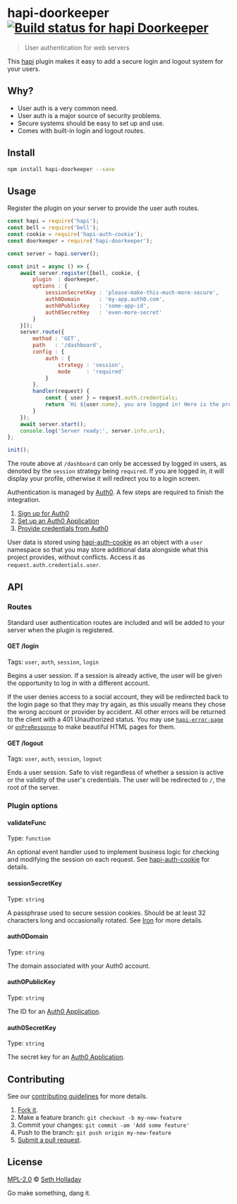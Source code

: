 # hapi-doorkeeper [![Build status for hapi Doorkeeper](https://img.shields.io/circleci/project/sholladay/hapi-doorkeeper/master.svg "Build Status")](https://circleci.com/gh/sholladay/hapi-doorkeeper "Builds")

> User authentication for web servers

This [hapi](https://hapijs.com) plugin makes it easy to add a secure login and logout system for your users.

## Why?

 - User auth is a very common need.
 - User auth is a major source of security problems.
 - Secure systems should be easy to set up and use.
 - Comes with built-in login and logout routes.

## Install

```sh
npm install hapi-doorkeeper --save
```

## Usage

Register the plugin on your server to provide the user auth routes.

```js
const hapi = require('hapi');
const bell = require('bell');
const cookie = require('hapi-auth-cookie');
const doorkeeper = require('hapi-doorkeeper');

const server = hapi.server();

const init = async () => {
    await server.register([bell, cookie, {
        plugin  : doorkeeper,
        options : {
            sessionSecretKey : 'please-make-this-much-more-secure',
            auth0Domain      : 'my-app.auth0.com',
            auth0PublicKey   : 'some-app-id',
            auth0SecretKey   : 'even-more-secret'
        }
    }]);
    server.route({
        method : 'GET',
        path   : '/dashboard',
        config : {
            auth : {
                strategy : 'session',
                mode     : 'required'
            }
        },
        handler(request) {
            const { user } = request.auth.credentials;
            return `Hi ${user.name}, you are logged in! Here is the profile from Auth0: <pre>${JSON.stringify(user.raw, null, 4)}</pre> <a href="/logout">Click here to log out</a>`;
        }
    });
    await server.start();
    console.log('Server ready:', server.info.uri);
};

init();
```

The route above at `/dashboard` can only be accessed by logged in users, as denoted by the `session` strategy being `required`. If you are logged in, it will display your profile, otherwise it will redirect you to a login screen.

Authentication is managed by [Auth0](https://auth0.com/). A few steps are required to finish the integration.

 1. [Sign up for Auth0](https://auth0.com/)
 2. [Set up an Auth0 Application](https://auth0.com/docs/applications/application-types)
 3. [Provide credentials from Auth0](#plugin-options)

User data is stored using [hapi-auth-cookie](https://github.com/hapijs/hapi-auth-cookie) as an object with a `user` namespace so that you may store additional data alongside what this project provides, without conflicts. Access it as `request.auth.credentials.user`.

## API

### Routes

Standard user authentication routes are included and will be added to your server when the plugin is registered.

#### GET /login

Tags: `user`, `auth`, `session`, `login`

Begins a user session. If a session is already active, the user will be given the opportunity to log in with a different account.

If the user denies access to a social account, they will be redirected back to the login page so that they may try again, as this usually means they chose the wrong account or provider by accident. All other errors will be returned to the client with a 401 Unauthorized status. You may use [`hapi-error-page`](https://github.com/sholladay/hapi-error-page) or [`onPreResponse`](https://hapijs.com/api#error-transformation) to make beautiful HTML pages for them.

#### GET /logout

Tags: `user`, `auth`, `session`, `logout`

Ends a user session. Safe to visit regardless of whether a session is active or the validity of the user's credentials. The user will be redirected to `/`, the root of the server.

### Plugin options

#### validateFunc

Type: `function`

An optional event handler used to implement business logic for checking and modifying the session on each request. See [hapi-auth-cookie](https://github.com/hapijs/hapi-auth-cookie#hapi-auth-cookie) for details.

#### sessionSecretKey

Type: `string`

A passphrase used to secure session cookies. Should be at least 32 characters long and occasionally rotated. See [Iron](https://github.com/hueniverse/iron) for more details.

#### auth0Domain

Type: `string`

The domain associated with your Auth0 account.

#### auth0PublicKey

Type: `string`

The ID for an [Auth0 Application](https://manage.auth0.com/#/applications).

#### auth0SecretKey

Type: `string`

The secret key for an [Auth0 Application](https://manage.auth0.com/#/applications).

## Contributing

See our [contributing guidelines](https://github.com/sholladay/hapi-doorkeeper/blob/master/CONTRIBUTING.md "Guidelines for participating in this project") for more details.

1. [Fork it](https://github.com/sholladay/hapi-doorkeeper/fork).
2. Make a feature branch: `git checkout -b my-new-feature`
3. Commit your changes: `git commit -am 'Add some feature'`
4. Push to the branch: `git push origin my-new-feature`
5. [Submit a pull request](https://github.com/sholladay/hapi-doorkeeper/compare "Submit code to this project for review").

## License

[MPL-2.0](https://github.com/sholladay/hapi-doorkeeper/blob/master/LICENSE "License for hapi-doorkeeper") © [Seth Holladay](https://seth-holladay.com "Author of hapi-doorkeeper")

Go make something, dang it.
